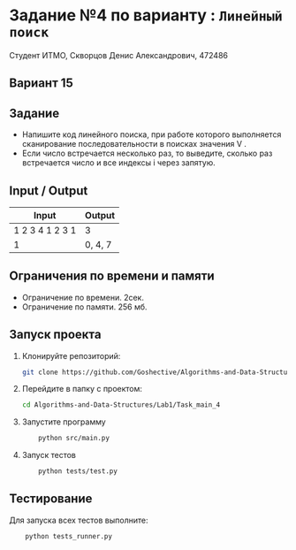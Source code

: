 # Задание №4 по варианту : `Линейный поиск`
Студент ИТМО,  Скворцов Денис Александрович, 472486

## Вариант 15

## Задание 
- Напишите код линейного поиска, при работе которого выполняется сканирование последовательности в поисках значения V .
- Если число встречается несколько раз, то выведите, сколько раз встречается число и все индексы i через запятую.

## Input / Output 

| Input    | Output |
|----------|----------|
|1 2 3 4 1 2 3 1| 3     |
| 1 | 0, 4, 7      |

## Ограничения по времени и памяти

- Ограничение по времени. 2сек.
- Ограничение по памяти. 256 мб.


## Запуск проекта
1. Клонируйте репозиторий:
   ```bash
   git clone https://github.com/Goshective/Algorithms-and-Data-Structures
   ```
2. Перейдите в папку с проектом:
   ```bash
   cd Algorithms-and-Data-Structures/Lab1/Task_main_4
   ```

3. Запустите программу
    ```bash
        python src/main.py
    ```

4. Запуск тестов
    ```bash
        python tests/test.py
    ```

## Тестирование
Для запуска всех тестов выполните:
```bash
    python tests_runner.py
```